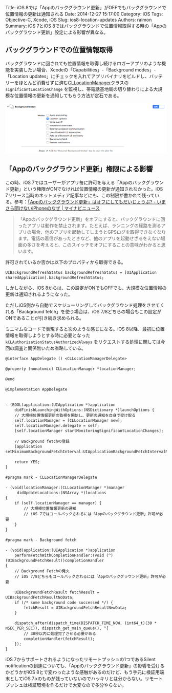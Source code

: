 Title: iOS 8では「Appのバックグラウンド更新」がOFFでもバックグラウンドで位置情報の更新は通知される
Date: 2014-12-27 15:17:00
Category: iOS
Tags: Objective-C, Xcode, iOS
Slug: ios8-location-updates
Authors: raimon
Summary: iOS 7とiOS 8ではバックグラウンドで位置情報取得する時の「Appのバックグラウンド更新」設定による影響が異なる。

## バックグラウンドでの位置情報取得

バックグラウンドに回されても位置情報を取得し続けるロガーアプリのような機能を実装したい場合、Xcodeの「Capabilities」-「Background modes」-「Location updates」にチェックを入れてアプリバイナリをビルドし、バッテリーをほとんど消費せずに済む[CLLocationManager](https://developer.apple.com/library/mac/documentation/CoreLocation/Reference/CLLocationManager_Class/index.html)クラスの `significantLocationChange` を監視し、帯電話基地局の切り替わりによる大規模な位置情報の更新を通知してもらう方法が定石である。

![Xcode設定画面](/images/xcode-location-updates-setting.png)

## 「Appのバックグラウンド更新」権限による影響

この時、iOS 7ではユーザーがアプリ毎に許可を与える「Appのバックグラウンド更新」という権限がONでなければ位置情報の更新が通知されなかった。iOS 7リリース当時のネットメディア記事などにも、この制限が書かれて残っている。参考：[「Appのバックグラウンド更新」はオフにしてもだいじょうぶ? - いまさら聞けないiPhoneのなぜ | マイナビニュース](http://news.mynavi.jp/articles/2013/11/23/iphone_why131/)

> 「Appのバックグラウンド更新」をオフにすると、バックグラウンドに回ったアプリは動作を禁止されます。たとえば、ランニングの経路を測るアプリの場合、他のアプリを起動してしまうとGPSログを取得できなくなります。電話の着信があったときなど、他のアプリを起動せざるをえない場面の多さを考えると、このスイッチをオフにすることの意味がわかると思います。

許可されているか否かは以下のプロパティから取得できる。

```objc
UIBackgroundRefreshStatus backgroundRefreshStatus = [UIApplication sharedApplication].backgroundRefreshStatus;
```

しかしながら、iOS 8からは、この設定がONでもOFFでも、大規模な位置情報の更新は通知されるようになった。

ただしiOS側から自動でスケジューリングしてバックグラウンド処理をさせてくれる「Background fetch」を使う場合は、iOS 7/8どちらの場合もこの設定がONであることが引き続き求められる。

ミニマムなコードで表現すると次のような感じになる。iOS 8以降、最初に位置情報を取得しようとする時に必要となった `kCLAuthorizationStatusAuthorizedAlways` をリクエストする処理に関しては今回の調査と関係無いため省略している。

```objc
@interface AppDelegate () <CLLocationManagerDelegate>

@property (nonatomic) CLLocationManager *locationManager;

@end

@implementation AppDelegate


- (BOOL)application:(UIApplication *)application
    didFinishLaunchingWithOptions:(NSDictionary *)launchOptions {
    // 大規模位置情報更新の監視を開始し、更新の通知を自身で受け取る
    self.locationManager = [CLLocationManager new];
    self.locationManager.delegate = self;
    [self.locationManager startMonitoringSignificantLocationChanges];

    // Background fetchの登録
    [application setMinimumBackgroundFetchInterval:UIApplicationBackgroundFetchIntervalMinimum];

    return YES;
}

#pragma mark - CLLocationManagerDelegate

- (void)locationManager:(CLLocationManager *)manager
     didUpdateLocations:(NSArray *)locations
{
    if (self.locationManager == manager) {
        // 大規模位置情報更新の通知
        // iOS 7ではコールバックされるには「Appのバックグラウンド更新」許可が必要
    }
}

#pragma mark - Background fetch

- (void)application:(UIApplication *)application
    performFetchWithCompletionHandler:(void (^)(UIBackgroundFetchResult))completionHandler
{
    // Background Fetchの発火
    // iOS 7/8どちらもコールバックされるには「Appのバックグラウンド更新」許可が必要

    UIBackgroundFetchResult fetchResult = UIBackgroundFetchResultNoData;
    if (/* some background code successed */) {
        fetchResult = UIBackgroundFetchResultNewData;
    }

    dispatch_after(dispatch_time(DISPATCH_TIME_NOW, (int64_t)(30 * NSEC_PER_SEC)), dispatch_get_main_queue(), ^{
        // 30秒以内に処理完了させる必要がある
        completionHandler(fetchResult);
    });
}
```

iOS 7からサポートされるようになったリモートプッシュの1つであるSilent notificationの到達についても、「Appのバックグラウンド更新」の影響を受けるかどうかがiOS 8とで変わったような感触があるのだけど、もう手元に検証用端末としてiOS 7.xのものが残っていないのでハッキリとは分からない。リモートプッシュは検証環境を作るだけで大変なので多分やらない。
